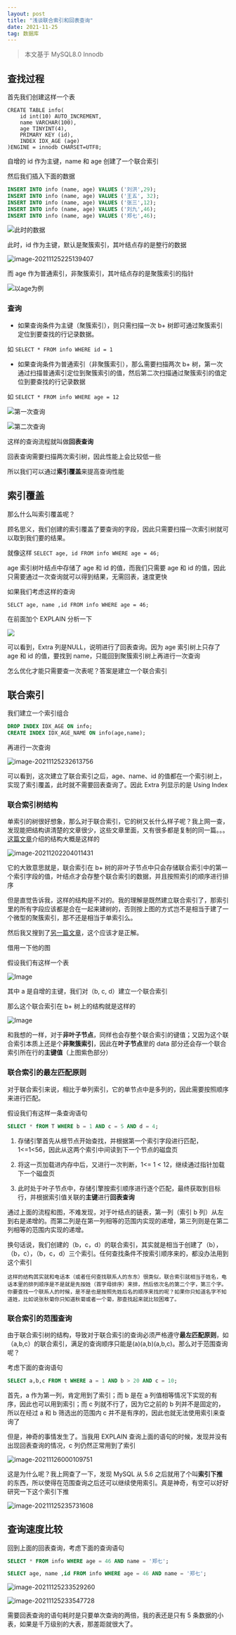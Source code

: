 ```yaml
---
layout: post
title: "浅谈联合索引和回表查询"
date: 2021-11-25
tag: 数据库 
---
```


> 本文基于 MySQL8.0 Innodb


## 查找过程

 首先我们创建这样一个表

```sq
CREATE TABLE info(
    id int(10) AUTO_INCREMENT,
    name VARCHAR(100),
    age TINYINT(4),
    PRIMARY KEY (id),
    INDEX IDX_AGE (age)
)ENGINE = innodb CHARSET=UTF8;
```

自增的 id 作为主键，name 和 age 创建了一个联合索引

然后我们插入下面的数据

```sql
INSERT INTO info (name, age) VALUES ('刘洪',29);
INSERT INTO info (name, age) VALUES ('王五', 32);
INSERT INTO info (name, age) VALUES ('张三',12);
INSERT INTO info (name, age) VALUES ('刘九',46);
INSERT INTO info (name, age) VALUES ('郑七',46);
```

![此时的数据](https://picgo-1306905554.cos.ap-shanghai.myqcloud.com/image-20211125223326049.png)

此时，id 作为主键，默认是聚簇索引，其叶结点存的是整行的数据

![image-20211125225139407](https://picgo-1306905554.cos.ap-shanghai.myqcloud.com/image-20211125225139407.png)

而  age 作为普通索引，非聚簇索引，其叶结点存的是聚簇索引的指针

![以age为例](https://picgo-1306905554.cos.ap-shanghai.myqcloud.com/image-20211125225403561.png)



### 查询

* 如果查询条件为主键（聚簇索引），则只需扫描一次 b+ 树即可通过聚簇索引定位到要查找的行记录数据。

如 `SELECT * FROM info WHERE id = 1`

* 如果查询条件为普通索引（非聚簇索引），那么需要扫描两次 b+ 树，第一次通过扫描普通索引定位到聚簇索引的值，然后第二次扫描通过聚簇索引的值定位到要查找的行记录数据

如 `SELECT * FROM info WHERE age = 12`

![第一次查询](https://picgo-1306905554.cos.ap-shanghai.myqcloud.com/image-20211125230341568.png)

![第二次查询](https://picgo-1306905554.cos.ap-shanghai.myqcloud.com/image-20211125230424605.png)



这样的查询流程就叫做**回表查询**

回表查询需要扫描两次索引树，因此性能上会比较低一些

所以我们可以通过**索引覆盖**来提高查询性能



## 索引覆盖

那么什么叫索引覆盖呢？

顾名思义，我们创建的索引覆盖了要查询的字段，因此只需要扫描一次索引树就可以取到我们要的结果。

就像这样 `SELECT age, id FROM info WHERE age = 46; `

age 索引树叶结点中存储了 age 和 id 的值，而我们只需要 age 和 id 的值，因此只需要通过一次查询就可以得到结果，无需回表，速度更快

如果我们考虑这样的查询

`SELCT age, name ,id FROM info WHERE age = 46;`

在前面加个 EXPLAIN 分析一下

![](https://picgo-1306905554.cos.ap-shanghai.myqcloud.com/image-20211125232108664.png)

可以看到，Extra 列是NULL，说明进行了回表查询。因为 age 索引树上只存了 age 和 id 的值，要找到 name，只能回到聚簇索引树上再进行一次查询

怎么优化才能只需要查一次表呢？答案是建立一个联合索引

## 联合索引

我们建立一个索引组合

```sql
DROP INDEX IDX_AGE ON info;
CREATE INDEX IDX_AGE_NAME ON info(age,name);
```

再进行一次查询

![image-20211125232613756](https://picgo-1306905554.cos.ap-shanghai.myqcloud.com/image-20211125232613756.png)

可以看到，这次建立了联合索引之后，age、name、id 的值都在一个索引树上，实现了索引覆盖，此时就不需要回表查询了。因此 Extra 列显示的是 Using Index



### 联合索引树结构

单索引的树很好想象，那么对于联合索引，它的树又长什么样子呢？我上网一查，发现能把结构讲清楚的文章很少，这些文章里面，又有很多都是复制的同一篇。。。[这篇文章](https://www.cnblogs.com/wuchanming/p/9185661.html)介绍的结构大概是这样的

![image-20211202204011431](https://picgo-1306905554.cos.ap-shanghai.myqcloud.com/image-20211202204011431.png)

它的大致意思就是，联合索引在 b+ 树的非叶子节点中只会存储联合索引中的第一个索引字段的值，叶结点才会存整个联合索引的数据，并且按照索引的顺序进行排序

但是直觉告诉我，这样的结构是不对的。我的理解是既然建立联合索引了，那索引里的所有字段应该都是合在一起来建树的，否则按上图的方式岂不是相当于建了一个微型的聚簇索引，那不还是相当于单索引么。

然后我又搜到了[另一篇文章](https://blog.csdn.net/feichitianxia/article/details/107997795 )，这个应该才是正解。

借用一下他的图

假设我们有这样一个表

![Image](https://pic4.zhimg.com/80/v2-8ed0ac5ae4b6f7368a70b19f58950982.png)

其中 a 是自增的主键，我们对（b, c, d）建立一个联合索引

那么这个联合索引在 b+ 树上的结构就是这样的

![Image](https://pic4.zhimg.com/80/v2-53a14a8c1351475cde28651a02b1555b.png)



和我想的一样，对于**非叶子节点**，同样也会存整个联合索引的键值；又因为这个联合索引本质上还是个**非聚簇索引**，因此在**叶子节点**里的 data 部分还会存一个联合索引所在行的**主键值**（上图紫色部分）

### 联合索引的最左匹配原则

对于联合索引来说，相比于单列索引，它的单节点中是多列的，因此需要按照顺序来进行匹配。

假设我们有这样一条查询语句

```sql
SELECT * fROM T WHERE b = 1 AND c = 5 AND d = 4;
```

1. 存储引擎首先从根节点开始查找，并根据第一个索引字段进行匹配，1<=1<56，因此从这两个索引中间读到下一个节点的磁盘页

2. 将这一页加载进内存中后，又进行一次判断，1<= 1 < 12，继续通过指针加载下一个磁盘页

3. 此时处于叶子节点中，存储引擎按索引顺序进行逐个匹配，最终获取到目标行，并根据索引值关联的**主键**进行**回表查询**

    

通过上面的流程和图，不难发现，对于叶结点的链表，第一列（索引 b 列）从左到右是递增的。而第二列是在第一列相等的范围内实现的递增，第三列则是在第二列相等的范围内实现的递增。

换句话说，我们创建的（b，c，d）的联合索引，其实就是相当于创建了（b），（b，c），（b，c，d）三个索引。任何查找条件不按索引顺序来的，都没办法用到这个索引

    这样的结构其实就和电话本（或者任何查找联系人的东东）很类似，联合索引就相当于姓名，电话本里的排列顺序是不是就是先按姓（首字母排序）来排，然后依次名的第二个字，第三个字。你要查找一个联系人的时候，是不是也是按照先姓后名的顺序来找的呢？如果你只知道名字不知道姓，比如说张秋菊你只知道秋菊或者一个菊，那查找起来就比较困难了。

### 联合索引的范围查询

由于联合索引树的结构，导致对于联合索引的查询必须严格遵守**最左匹配原则**，如（a,b,c）的联合索引，满足的查询顺序只能是(a)(a,b)(a,b,c)。那么对于范围查询呢？

考虑下面的查询语句

```sql
SELECT a,b,c FROM t WHERE a = 1 AND b > 20 AND c = 10;
```

首先，a 作为第一列，肯定用到了索引；而 b 是在 a 列值相等情况下实现的有序，因此也可以用到索引；而 c 列就不行了，因为它之前的 b 列并不是固定的，所以在经过 a 和 b 筛选出的范围内 c 并不是有序的，因此也就无法使用索引来查询了

但是，神奇的事情发生了。当我用 EXPLAIN 查询上面的语句的时候，发现并没有出现回表查询的情况，c 列仍然正常用到了索引

![image-20211126000109751](https://picgo-1306905554.cos.ap-shanghai.myqcloud.com/image-20211126000109751.png)

这是为什么呢？我上网查了一下，发现 MySQL 从 5.6 之后就用了个叫**索引下推**的东西，所以使得在范围查询之后还可以继续使用索引。真是神奇，有空可以好好研究一下这个索引下推



![image-20211125235731608](https://picgo-1306905554.cos.ap-shanghai.myqcloud.com/image-20211125235731608.png)

## 查询速度比较

回到上面的回表查询，考虑下面的查询语句

```sql
SELECT * FROM info WHERE age = 46 AND name = '郑七';

SELECT age, name ,id FROM info WHERE age = 46 AND name = '郑七';
```



![image-20211125233529260](https://picgo-1306905554.cos.ap-shanghai.myqcloud.com/image-20211125233529260.png)

![image-20211125233547728](https://picgo-1306905554.cos.ap-shanghai.myqcloud.com/image-20211125233547728.png)

需要回表查询的语句耗时是只要单次查询的两倍，我的表还是只有 5 条数据的小表，如果是千万级别的大表，那差距就很大了。









